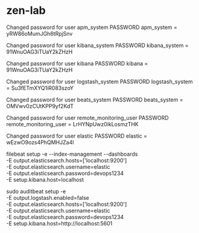 # zen-lab


Changed password for user apm_system
PASSWORD apm_system = yRW86oMumJGh6tRpjSnv

Changed password for user kibana_system
PASSWORD kibana_system = 91WnuOAG3iTUaY2kZHzH

Changed password for user kibana
PASSWORD kibana = 91WnuOAG3iTUaY2kZHzH

Changed password for user logstash_system
PASSWORD logstash_system = Su3fETmXYQ1iR083szoY

Changed password for user beats_system
PASSWORD beats_system = OMVwv0zCUtKPP9yf2KdT

Changed password for user remote_monitoring_user
PASSWORD remote_monitoring_user = LrHYNpUwz0ikLosmzTHK

Changed password for user elastic
PASSWORD elastic = wEzwO9ozs4PhQMHJZa4l


filebeat setup -e   --index-management   --dashboards \
  -E output.elasticsearch.hosts=['localhost:9200']   \
  -E output.elasticsearch.username=elastic   \
  -E output.elasticsearch.password=devops1234   \
  -E setup.kibana.host=localhost


sudo auditbeat setup -e \
  -E output.logstash.enabled=false \
  -E output.elasticsearch.hosts=['localhost:9200'] \
  -E output.elasticsearch.username=elastic \
  -E output.elasticsearch.password=devops1234\
  -E setup.kibana.host=http://localhost:5601